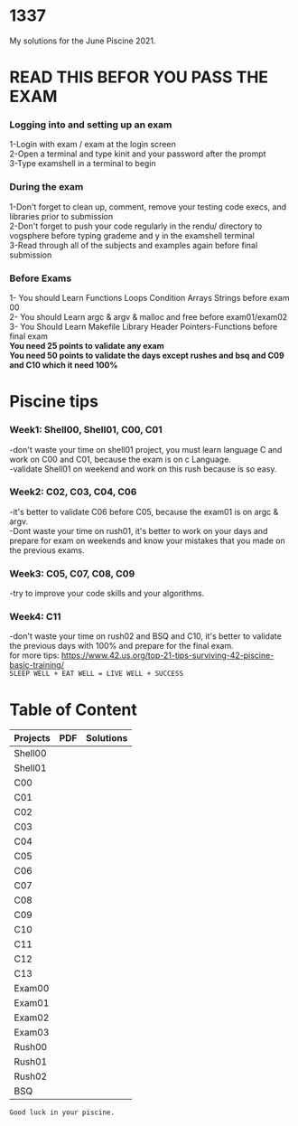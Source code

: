 # 1337
 My solutions for the June Piscine 2021.
# READ THIS BEFOR YOU PASS THE EXAM <br/>
### **Logging into and setting up an exam** <br/>
1-Login with exam / exam at the login screen <br/>
2-Open a terminal and type kinit <username> and your password after the prompt <br />
3-Type examshell in a terminal to begin <br /> 
### **During the exam** <br />
1-Don't forget to clean up, comment, remove your testing code execs, and libraries prior to submission <br />
2-Don't forget to push your code regularly in the rendu/<test question> directory to vogsphere before typing grademe and y in the examshell terminal <br />
3-Read through all of the subjects and examples again before final submission <br />
### **Before Exams** <br />
1- You should Learn Functions Loops Condition Arrays  Strings before exam 00 <br />
2- You should Learn argc & argv & malloc and free before exam01/exam02 <br />
3- You Should Learn Makefile Library Header Pointers-Functions before final exam <br />
**You need 25 points to validate any exam** <br />
**You need 50 points to validate the days except rushes and bsq and C09 and C10 which it need 100%** 
# Piscine tips <br />
### **Week1:** Shell00, Shell01, C00, C01 <br />
-don't waste your time on shell01 project, you must learn language C and work on C00 and C01, because the exam is on c Language. <br />
-validate Shell01 on weekend and work on this rush because is so easy. <br />
### **Week2:** C02, C03, C04, C06 <br />
-it's better to validate C06 before C05, because the exam01 is on argc & argv. <br />
-Dont waste your time on rush01, it's better to work on your days and prepare for exam on weekends and know your mistakes that you made on the previous exams. <br />
### **Week3:** C05, C07, C08, C09 <br />
-try to improve your code skills and your algorithms. <br />
### **Week4:** C11 <br />
-don't waste your time on rush02 and BSQ and C10, it's better to validate the previous days with 100% and prepare for the final exam. <br />
for more tips: https://www.42.us.org/top-21-tips-surviving-42-piscine-basic-training/ <br />
`SLEEP WELL + EAT WELL = LIVE WELL + SUCCESS` <br />
 # Table of Content
| Projects      | PDF          | Solutions  |
| --------------|------------  | ----------:|
| Shell00 | | |
| Shell01 |     |   |
| C00 |   | | 
| C01 |   | | 
| C02 |   | | 
| C03 |   | | 
| C04 |   | | 
| C05 |   | | 
| C06 |   | | 
| C07 |   | | 
| C08 |   | |
| C09 |   | | 
| C10 |   | | 
| C11 |   | | 
| C12 |   | | 
| C13 |   | | 
| Exam00 |   | | 
| Exam01 |   | | 
| Exam02 |   | | 
| Exam03 |   | | 
| Rush00 |   | | 
| Rush01 |   | | 
| Rush02 |   | | 
| BSQ |   | | 
 
`Good luck in your piscine.`
